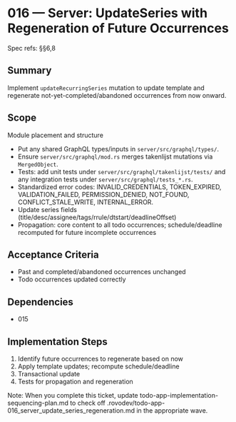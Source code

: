 # 016 — Server: UpdateSeries with Regeneration of Future Occurrences

Spec refs: §§6,8

## Summary

Implement `updateRecurringSeries` mutation to update template and regenerate not-yet-completed/abandoned occurrences from now onward.

## Scope

Module placement and structure


- Put any shared GraphQL types/inputs in `server/src/graphql/types/`.
- Ensure `server/src/graphql/mod.rs` merges takenlijst mutations via `MergedObject`.
- Tests: add unit tests under `server/src/graphql/takenlijst/tests/` and any integration tests under `server/src/graphql/tests_*.rs`.
- Standardized error codes: INVALID_CREDENTIALS, TOKEN_EXPIRED, VALIDATION_FAILED, PERMISSION_DENIED, NOT_FOUND, CONFLICT_STALE_WRITE, INTERNAL_ERROR.
- Update series fields (title/desc/assignee/tags/rrule/dtstart/deadlineOffset)
- Propagation: core content to all todo occurrences; schedule/deadline recomputed for future incomplete occurrences

## Acceptance Criteria

- Past and completed/abandoned occurrences unchanged
- Todo occurrences updated correctly

## Dependencies

- 015

## Implementation Steps
1) Identify future occurrences to regenerate based on now
2) Apply template updates; recompute schedule/deadline
3) Transactional update
4) Tests for propagation and regeneration

Note: When you complete this ticket, update todo-app-implementation-sequencing-plan.md to check off .rovodev/todo-app-016_server_update_series_regeneration.md in the appropriate wave.
